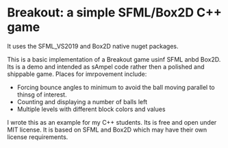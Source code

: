 # Breakout: a simple SFML/Box2D C++ game
It uses the SFML_VS2019 and Box2D native nuget packages.

This is a basic implementation of a Breakout game usinf SFML anbd Box2D.
Its is a demo and intended as sAmpel code rather then a polished and shippable game.  Places for imrpovement include:
- Forcing bounce angles to minimum to avoid the ball moving parallel to thinsg of interest.
- Counting and displaying a number of balls left
- Multiple levels with different block colors and values

I wrote this as an example for my C++ students.  Its is free and open under MIT license.
It is based on SFML and Box2D which may have their own license requirements.
